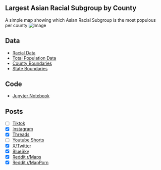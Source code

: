 ## Largest Asian Racial Subgroup by County
A simple map showing which Asian Racial Subgroup is the most populous per county
![Image](https://drive.google.com/uc?export=view&id=1nxz0Xba16xPK8ksUE01Ni-lbC6ak9lkI)

## Data
* [Racial Data](https://data.census.gov/table/ACSDT5Y2023.B02015)
* [Total Population Data](https://data.census.gov/table/ACSDP5Y2023.DP05)
* [County Boundaries](https://www.census.gov/geographies/mapping-files/time-series/geo/cartographic-boundary.html)
* [State Boundaries](https://www.census.gov/geographies/mapping-files/time-series/geo/carto-boundary-file.html)

## Code
* [Jupyter Notebook](FormatData.ipynb)

## Posts
- [ ] [Tiktok]()
- [x] [Instagram](https://www.instagram.com/p/DNJ1gBiT8az/)
- [x] [Threads](https://www.threads.com/@vinemapper/post/DNJ1goiTR5D)
- [ ] [Youtube Shorts]()
- [x] [X/Twitter](https://x.com/VineMapper/status/1954332826289222039)
- [x] [BlueSky](https://bsky.app/profile/vinemapper.bsky.social/post/3lvyy7tepsc2l)
- [x] [Reddit r/Maps](https://www.reddit.com/r/Maps/comments/1mm456f/largest_asian_racial_subgroup_by_county/)
- [x] [Reddit r/MapPorn](https://www.reddit.com/r/MapPorn/comments/1mm44wq/largest_asian_racial_subgroup_by_county/)
